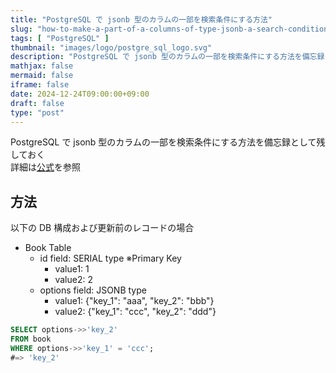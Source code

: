 ```yaml
---
title: "PostgreSQL で jsonb 型のカラムの一部を検索条件にする方法"
slug: "how-to-make-a-part-of-a-columns-of-type-jsonb-a-search-condition-in-postgresql"
tags: [ "PostgreSQL" ]
thumbnail: "images/logo/postgre_sql_logo.svg"
description: "PostgreSQL で jsonb 型のカラムの一部を検索条件にする方法を備忘録として残しておく"
mathjax: false
mermaid: false
iframe: false
date: 2024-12-24T09:00:00+09:00
draft: false
type: "post"
---
```


PostgreSQL で jsonb 型のカラムの一部を検索条件にする方法を備忘録として残しておく  
詳細は[公式](https://www.postgresql.jp/document/12/html/datatype-json.html)を参照

## 方法

以下の DB 構成および更新前のレコードの場合

* Book Table
  * id field: SERIAL type ※Primary Key
    * value1: 1
    * value2: 2
  * options field: JSONB type
    * value1: {"key_1": "aaa", "key_2": "bbb"}
    * value2: {"key_1": "ccc", "key_2": "ddd"}

```sql
SELECT options->>'key_2'
FROM book
WHERE options->>'key_1' = 'ccc';
#=> 'key_2'
```
